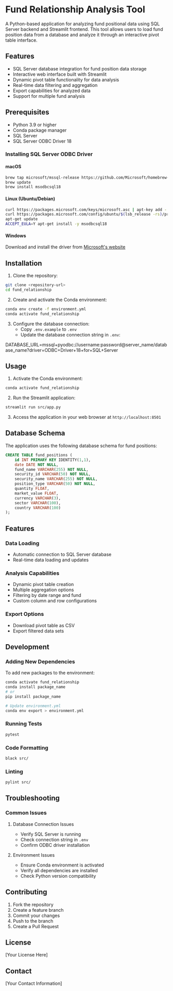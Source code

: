 # Fund Relationship Analysis Tool

A Python-based application for analyzing fund positional data using SQL Server backend and Streamlit frontend. This tool allows users to load fund position data from a database and analyze it through an interactive pivot table interface.

## Features

- SQL Server database integration for fund position data storage
- Interactive web interface built with Streamlit
- Dynamic pivot table functionality for data analysis
- Real-time data filtering and aggregation
- Export capabilities for analyzed data
- Support for multiple fund analysis

## Prerequisites

- Python 3.9 or higher
- Conda package manager
- SQL Server
- SQL Server ODBC Driver 18

### Installing SQL Server ODBC Driver

#### macOS
```bash
brew tap microsoft/mssql-release https://github.com/Microsoft/homebrew-mssql-release
brew update
brew install msodbcsql18
```

#### Linux (Ubuntu/Debian)
```bash
curl https://packages.microsoft.com/keys/microsoft.asc | apt-key add -
curl https://packages.microsoft.com/config/ubuntu/$(lsb_release -rs)/prod.list > /etc/apt/sources.list.d/mssql-release.list
apt-get update
ACCEPT_EULA=Y apt-get install -y msodbcsql18
```

#### Windows
Download and install the driver from [Microsoft's website](https://learn.microsoft.com/en-us/sql/connect/odbc/download-odbc-driver-for-sql-server)

## Installation

1. Clone the repository:
```bash
git clone <repository-url>
cd fund_relationship
```

2. Create and activate the Conda environment:
```bash
conda env create -f environment.yml
conda activate fund_relationship
```

3. Configure the database connection:
   - Copy `.env.example` to `.env`
   - Update the database connection string in `.env`:

DATABASE_URL=mssql+pyodbc://username:password@server_name/database_name?driver=ODBC+Driver+18+for+SQL+Server 

## Usage

1. Activate the Conda environment:
```bash
conda activate fund_relationship
```

2. Run the Streamlit application:
```bash
streamlit run src/app.py
```

3. Access the application in your web browser at `http://localhost:8501`

## Database Schema

The application uses the following database schema for fund positions:

```sql
CREATE TABLE fund_positions (
    id INT PRIMARY KEY IDENTITY(1,1),
    date DATE NOT NULL,
    fund_name VARCHAR(255) NOT NULL,
    security_id VARCHAR(50) NOT NULL,
    security_name VARCHAR(255) NOT NULL,
    position_type VARCHAR(50) NOT NULL,
    quantity FLOAT,
    market_value FLOAT,
    currency VARCHAR(3),
    sector VARCHAR(100),
    country VARCHAR(100)
);
```

## Features

### Data Loading
- Automatic connection to SQL Server database
- Real-time data loading and updates

### Analysis Capabilities
- Dynamic pivot table creation
- Multiple aggregation options
- Filtering by date range and fund
- Custom column and row configurations

### Export Options
- Download pivot table as CSV
- Export filtered data sets

## Development

### Adding New Dependencies

To add new packages to the environment:

```bash
conda activate fund_relationship
conda install package_name
# or
pip install package_name

# Update environment.yml
conda env export > environment.yml
```

### Running Tests

```bash
pytest
```

### Code Formatting

```bash
black src/
```

### Linting

```bash
pylint src/
```

## Troubleshooting

### Common Issues

1. Database Connection Issues
   - Verify SQL Server is running
   - Check connection string in `.env`
   - Confirm ODBC driver installation

2. Environment Issues
   - Ensure Conda environment is activated
   - Verify all dependencies are installed
   - Check Python version compatibility

## Contributing

1. Fork the repository
2. Create a feature branch
3. Commit your changes
4. Push to the branch
5. Create a Pull Request

## License

[Your License Here]

## Contact

[Your Contact Information]